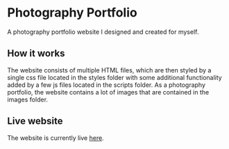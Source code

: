 # Photography Portfolio
 A photography portfolio website I designed and created for myself.

 ## How it works
 The website consists of multiple HTML files, which are then styled by a single css file located in the styles folder with some additional functionality added by a few js files located in the scripts folder. As a photography portfolio, the website contains a lot of images that are contained in the images folder.

 ## Live website
 The website is currently live [here](https://users.aalto.fi/~kekkonp1/portfolio/).
